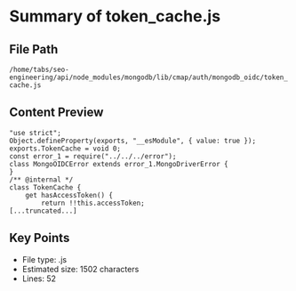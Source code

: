 # Summary of token_cache.js
  
## File Path
`/home/tabs/seo-engineering/api/node_modules/mongodb/lib/cmap/auth/mongodb_oidc/token_cache.js`

## Content Preview
```
"use strict";
Object.defineProperty(exports, "__esModule", { value: true });
exports.TokenCache = void 0;
const error_1 = require("../../../error");
class MongoOIDCError extends error_1.MongoDriverError {
}
/** @internal */
class TokenCache {
    get hasAccessToken() {
        return !!this.accessToken;
[...truncated...]
```

## Key Points
- File type: .js
- Estimated size: 1502 characters
- Lines: 52
